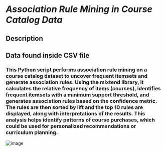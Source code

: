 # *Association Rule Mining in Course Catalog Data*


## Description


## Data found inside CSV file 

### This Python script performs association rule mining on a course catalog dataset to uncover frequent itemsets and generate association rules. Using the mlxtend library, it calculates the relative frequency of items (courses), identifies frequent itemsets with a minimum support threshold, and generates association rules based on the confidence metric. The rules are then sorted by lift and the top 10 rules are displayed, along with interpretations of the results. This analysis helps identify patterns of course purchases, which could be used for personalized recommendations or curriculum planning.

![image](https://github.com/user-attachments/assets/e1bce3b3-9cb1-4044-8bdf-7eef2a25991e)
 

